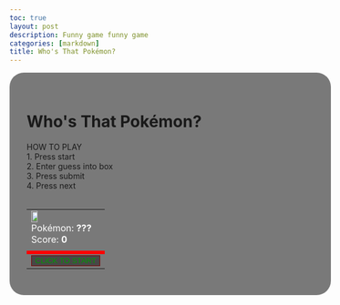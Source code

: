 ```yaml
---
toc: true
layout: post
description: Funny game funny game
categories: [markdown]
title: Who's That Pokémon?
---
```

<html>
    <head>
        <style>
        .myDiv {
            border: 0px solid rgb(0, 0, 0);
            padding: 30px;
            background-color: #4d4d4dbe;    
            width: 100%;
            margin: auto;
            border-radius: 25px;
        }
        .myButton {
            height: 300%;
            width: 100%;
            background-color:rgb(72, 71, 71);
            color:rgb(0, 154, 0); 
            border: 1px solid rgb(125, 0, 0)
        }
        .myTable {
            width: 100%;
            table-layout: fixed;
        }
        tr.pokeBox {
            background-image:url('https://i.ibb.co/rQFzcnD/d83htw0-ec490c3b-f7dd-4570-a698-8404a8a12f99.png');
            background-size: cover;
            color:white;
        }
        tr.myRow {
            background-color: red;
            color:rgb(0, 154, 0);
        }
        .myIMG {
            height: 30%;
            width: 30%;
            margin: auto;
        }
        </style>
    </head>
    <div class="myDiv">
        <h1 text-align="center">Who's That Pokémon?</h1>
        <body>HOW TO PLAY <br> 1. Press start <br> 2. Enter guess into box <br> 3. Press submit <br> 4. Press next <br></body>
        <br>
        <table class="myTable" id="table">
            <tr class="pokeBox">
                <td colspan=3>
                    <span id="imageBox"><img class="myIMG" src="https://www.freepnglogos.com/uploads/pokeball-png/pokeball-alexa-style-blog-pokemon-inspired-charmander-daily-8.png"></span>
                    <br>
                    <body>
                        Pokémon: <b id="displayedName">???</b>
                        <br> 
                        Score: <b id="displayedScore">0</b>
                    </body>
                </td>
            </tr>
            <tr><td colspan=3 id="inputRow"></td></tr>
            <tr class="myRow"><td colspan=3 id="message"></td></tr>
            <tr id="rowButtons">
                <td colspan=3><button class="myButton" onclick="gameStart()">CLICK TO START</button></td>
            </tr>
        </table>
    </div>
<script>
    // Pokemon variables
    var pokeCount = 151 // This is the current number of total pokemon
    var pokeName = ""
    var pokeIMG = ""
    var pokeFilteredName = ""

    // Game variables
    var score = 0
    var pokeChecked = ""

    const options = {
      method: 'GET',
    }
    
    const pokeFilter = [
        "nidoran-f",
        "nidoran-m",
        "deoxsys-normal",
        "wormadam-plant",
        "porygon-z",
        "giratina-altered",
        "shaymin-land",
        "basculin-red-striped",
        "darmanitan-standard",
        "tornadus-incarnate",
        "thundurus-incarnate",
        "landorus-incarnate",
        "meloetta-aria",
        "meowstic-male",
        "aegislash-shield",
        "pumpkaboo-average",
        "gourgeist-average",
        "zygarde-50",
        "oricorio-baile",
        "lycanroc-midday",
        "wishiwashi-solo",
        "type-null",
        "minior-red-meteor",
        "mimikyu-disguised",
        "toxtricity-amped",
        "eiscue-ice",
        "indeedee-male",
        "morpeko-full-belly",
        "urshifu-single-strike",
        "mr-mime"
    ]
    
    const pokeFiltered = [
        "nidoran",
        "nidoran",
        "deoxsys",
        "wormadam",
        "porygon-Z",
        "giratina",
        "shaymin",
        "basculin",
        "darmanitan",
        "tornadus",
        "thundurus",
        "landorus",
        "meloetta",
        "meowstic",
        "aegislash",
        "pumpkaboo",
        "gourgeist",
        "zygarde",
        "oricorio",
        "lycanroc",
        "wishiwashi",
        "type: Null",
        "minior",
        "mimikyu",
        "toxtricity",
        "eiscue",
        "indeedee",
        "morpeko",
        "urshifu",
        "mr. mime"
    ]

    function gameStart() {
        document.getElementById('rowButtons').innerHTML = ' \
        <td><button type="button" id="buttonSubmit" class="myButton" onclick="pokeCheck()">Submit</button></td> \
        <td><button type="button" id="buttonReset" class="myButton" onclick="location.reload()">Reset</button></td> \
        <td><button type="button" id="buttonNext" class="myButton" onclick="nextPokemon()">Next</button></td> \
        '

        document.getElementById('inputRow').innerHTML = '<input type="text" id="inputBox" style="width:100%">'

        getPokemon(pokeCount)
    }

    function getPokemon(ID) {
        fetch('https://pokeapi.co/api/v2/pokemon/' + Math.floor(Math.random() * ID), options)
        .then(response => response.json().then(data => {
        pokeName = data.name
        pokeID = data.id
        pokeIMG = data.sprites.front_default

        document.getElementById('imageBox').innerHTML = '<img class="myIMG" src="' + pokeIMG + '">'
        document.getElementById('displayedName').innerHTML = '???'

        if (pokeFilter.includes(pokeName) == true) {
            pokeFilteredName = pokeFiltered[pokeFilter.indexOf(pokeName)]
        }
        else {
            pokeFilteredName = pokeName
        }
        }))
    }

    function pokeCheck(pokeGuess) {
        var pokeGuess = document.getElementById("inputBox").value
        var input = pokeGuess.toLowerCase()

        while (pokeChecked == false) {
            if (input == pokeFilteredName) {
                score += 1
                document.getElementById('message').innerHTML = pokeGuess + " is correct!"
            }
            else {
                score -= 1
                document.getElementById('message').innerHTML = pokeGuess + " is incorrect!"
            }
            document.getElementById('displayedScore').innerHTML = score
            document.getElementById('displayedName').innerHTML = pokeFilteredName.charAt(0).toUpperCase() + pokeFilteredName.slice(1)

            pokeChecked = true
        }
    }

    function nextPokemon() {
        if (pokeChecked == true) {
            getPokemon(pokeCount)
            document.getElementById('message').innerHTML = ""
            document.getElementById('inputBox').value = ""
            pokeChecked = false
        }
        else (
            document.getElementById('message').innerHTML = "Please guess something in the box above or press submit"
        )
    }

    // Still to do:
    // Gen select
    // make more user friendly: combine next and submit, allow "enter" key as input
    // fix colors of table
    // remove duplicates?
</script>
</html>
